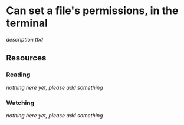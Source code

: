 # Can set a file's permissions, in the terminal
_description tbd_
## Resources
### Reading
_nothing here yet, please add something_
### Watching
_nothing here yet, please add something_
